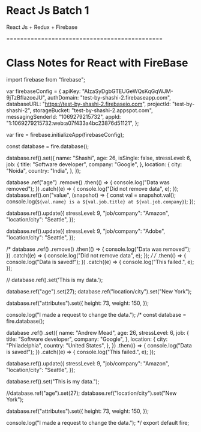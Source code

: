 # React Js Batch 1
 React Js + Redux + Firebase
 
 =============================================
 
 # Class Notes for React with FireBase
 
 import firebase from "firebase";

var firebaseConfig = {
    apiKey: "AIzaSyDgbGTEUGeWQsKqGqWJM-9jTzBfIazoeJU",
    authDomain: "test-by-shashi-2.firebaseapp.com",
    databaseURL: "https://test-by-shashi-2.firebaseio.com",
    projectId: "test-by-shashi-2",
    storageBucket: "test-by-shashi-2.appspot.com",
    messagingSenderId: "1069279215732",
    appId: "1:1069279215732:web:a07f433a4bc23876d51121",
};

var fire = firebase.initializeApp(firebaseConfig);

const database = fire.database();

database.ref().set({
    name: "Shashi",
    age: 26,
    isSingle: false,
    stressLevel: 6,
    job: {
        title: "Software developer",
        company: "Google",
    },
    location: {
        city: "Noida",
        country: "India",
    },
});

database
    .ref("age")
    .remove()
    .then(() => {
        console.log("Data was removed");
    })
    .catch((e) => {
        console.log("Did not remove data", e);
    });
database.ref().on("value", (snapshot) => {
    const val = snapshot.val();
    console.log(`${val.name} is a ${val.job.title} at ${val.job.company}`);
});

database.ref().update({
    stressLevel: 9,
    "job/company": "Amazon",
    "location/city": "Seattle",
});

database.ref().update({
    stressLevel: 9,
    "job/company": "Adobe",
    "location/city": "Seattle",
});

/*
database
    .ref()
    .remove()
    .then(() => {
        console.log("Data was removed");
    })
    .catch((e) => {
        console.log("Did not remove data", e);
    });
*/
/*
    .then(() => {
        console.log("Data is saved!");
    })
    .catch((e) => {
        console.log("This failed.", e);
    });
    

// database.ref().set('This is my data.');

database.ref("age").set(27);
database.ref("location/city").set("New York");

database.ref("attributes").set({
    height: 73,
    weight: 150,
});

console.log("I made a request to change the data.");
/*
const database = fire.database();

database
    .ref()
    .set({
        name: "Andrew Mead",
        age: 26,
        stressLevel: 6,
        job: {
            title: "Software developer",
            company: "Google",
        },
        location: {
            city: "Philadelphia",
            country: "United States",
        },
    })
    .then(() => {
        console.log("Data is saved!");
    })
    .catch((e) => {
        console.log("This failed.", e);
    });

database.ref().update({
    stressLevel: 9,
    "job/company": "Amazon",
    "location/city": "Seattle",
});

database.ref().set("This is my data.");

//database.ref("age").set(27);
database.ref("location/city").set("New York");

database.ref("attributes").set({
    height: 73,
    weight: 150,
});

console.log("I made a request to change the data.");
*/
export default fire;
